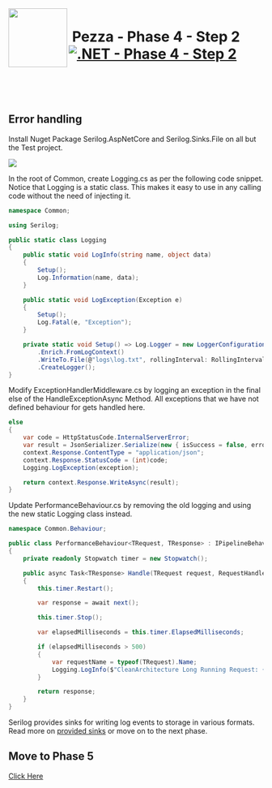 <img align="left" width="116" height="116" src="../pezza-logo.png" />

# &nbsp;**Pezza - Phase 4 - Step 2** [![.NET - Phase 4 - Step 2](https://github.com/entelect-incubator/.NET/actions/workflows/dotnet-phase4-step2.yml/badge.svg)](https://github.com/entelect-incubator/.NET/actions/workflows/dotnet-phase4-step2.yml)

<br/><br/><br/>

## Error handling

Install Nuget Package Serilog.AspNetCore and Serilog.Sinks.File on all but the Test project.

![](./Assets/2021-01-15-11-13-06.png)

In the root of Common, create Logging.cs as per the following code snippet. Notice that Logging is a static class. This makes it easy to use in any calling code without the need of injecting it.


```cs
namespace Common;

using Serilog;

public static class Logging
{
    public static void LogInfo(string name, object data)
    {
        Setup();
        Log.Information(name, data);
    }

    public static void LogException(Exception e)
    {
        Setup();
        Log.Fatal(e, "Exception");
    }

    private static void Setup() => Log.Logger = new LoggerConfiguration()
        .Enrich.FromLogContext()
        .WriteTo.File(@"logs\log.txt", rollingInterval: RollingInterval.Day)
        .CreateLogger();
}
```

Modify ExceptionHandlerMiddleware.cs by logging an exception in the final else of the HandleExceptionAsync Method. All exceptions that we have not defined behaviour for gets handled here.

```cs
else
{
    var code = HttpStatusCode.InternalServerError;
    var result = JsonSerializer.Serialize(new { isSuccess = false, error = exception.Message });
    context.Response.ContentType = "application/json";
    context.Response.StatusCode = (int)code;
    Logging.LogException(exception);

    return context.Response.WriteAsync(result);
}
```

Update PerformanceBehaviour.cs by removing the old logging and using the new static Logging class instead.

```cs
namespace Common.Behaviour;

public class PerformanceBehaviour<TRequest, TResponse> : IPipelineBehavior<TRequest, TResponse>
{
	private readonly Stopwatch timer = new Stopwatch();

	public async Task<TResponse> Handle(TRequest request, RequestHandlerDelegate<TResponse> next, CancellationToken cancellationToken)
	{
		this.timer.Restart();

		var response = await next();

		this.timer.Stop();

		var elapsedMilliseconds = this.timer.ElapsedMilliseconds;

		if (elapsedMilliseconds > 500)
		{
			var requestName = typeof(TRequest).Name;
			Logging.LogInfo($"CleanArchitecture Long Running Request: {requestName} ({elapsedMilliseconds} milliseconds)", request);
		}

		return response;
	}
}
```

Serilog provides sinks for writing log events to storage in various formats. Read more on [provided sinks](https://github.com/serilog/serilog/wiki/Provided-Sinks) or move on to the next phase.

## **Move to Phase 5**

[Click Here](https://github.com/entelect-incubator/.NET/tree/master/Phase%205)